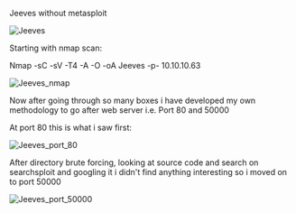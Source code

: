 Jeeves without metasploit

![Jeeves](https://user-images.githubusercontent.com/55708909/91626861-45b23e00-e9d0-11ea-9ed9-bb7927eeca59.png)

Starting with nmap scan:

Nmap -sC -sV -T4 -A -O -oA Jeeves -p- 10.10.10.63

![Jeeves_nmap](https://user-images.githubusercontent.com/55708909/91626976-6202aa80-e9d1-11ea-88fb-bd4ce9ca1566.png)

Now after going through so many boxes i have developed my own methodology to go after web server i.e. Port 80 and 50000

At port 80 this is what i saw first:

![Jeeves_port_80](https://user-images.githubusercontent.com/55708909/91627048-fc62ee00-e9d1-11ea-97ed-9fa4c26dd8a4.png)

After directory brute forcing, looking at source code and search on searchsploit and googling it i didn't find anything interesting so i moved on to port 50000

![Jeeves_port_50000](https://user-images.githubusercontent.com/55708909/91627086-624f7580-e9d2-11ea-9cdb-7473a68232e4.png)

